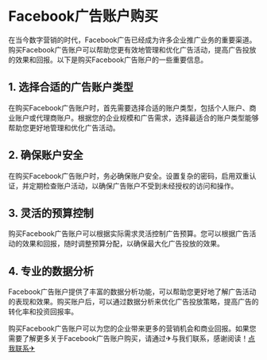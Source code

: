 # Facebook广告账户购买

在当今数字营销的时代，Facebook广告已经成为许多企业推广业务的重要渠道。购买Facebook广告账户可以帮助您更有效地管理和优化广告活动，提高广告投放的效果和回报。以下是购买Facebook广告账户的一些重要信息。

## 1. 选择合适的广告账户类型

在购买Facebook广告账户时，首先需要选择合适的账户类型，包括个人账户、商业账户或代理商账户。根据您的企业规模和广告需求，选择最适合的账户类型能够帮助您更好地管理和优化广告活动。

## 2. 确保账户安全

在购买Facebook广告账户时，务必确保账户安全。设置复杂的密码，启用双重认证，并定期检查账户活动，以确保广告账户不受到未经授权的访问和操作。

## 3. 灵活的预算控制

购买Facebook广告账户可以根据实际需求灵活控制广告预算。您可以根据广告活动的效果和回报，随时调整预算分配，以确保最大化广告投放的效果。

## 4. 专业的数据分析

Facebook广告账户提供了丰富的数据分析功能，可以帮助您更好地了解广告活动的表现和效果。购买账户后，可以通过数据分析来优化广告投放策略，提高广告的转化率和投资回报率。

购买Facebook广告账户可以为您的企业带来更多的营销机会和商业回报。如果您需要了解更多关于Facebook广告账户购买，请通过✈与我们联系，感谢阅读！[点我联系✈](https://dev.G208.com)